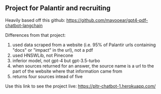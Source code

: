 ## Project for Palantir and recruiting

Heavily based off this github: https://github.com/mayooear/gpt4-pdf-chatbot-langchain

Differences from that project:
1) used data scraped from a website (i.e. 95% of Palantir urls containing "docs" or "impact" in the url), not a pdf
2) used HNSWLib, not Pinecone
3) inferior model, not gpt-4 but gpt-3.5-turbo
4) when sources returned for an answer, the source name is a url to the part of the website where that information came from 
5) returns four sources intead of five

Use this link to see the project live: https://pltr-chatbot-1.herokuapp.com/
